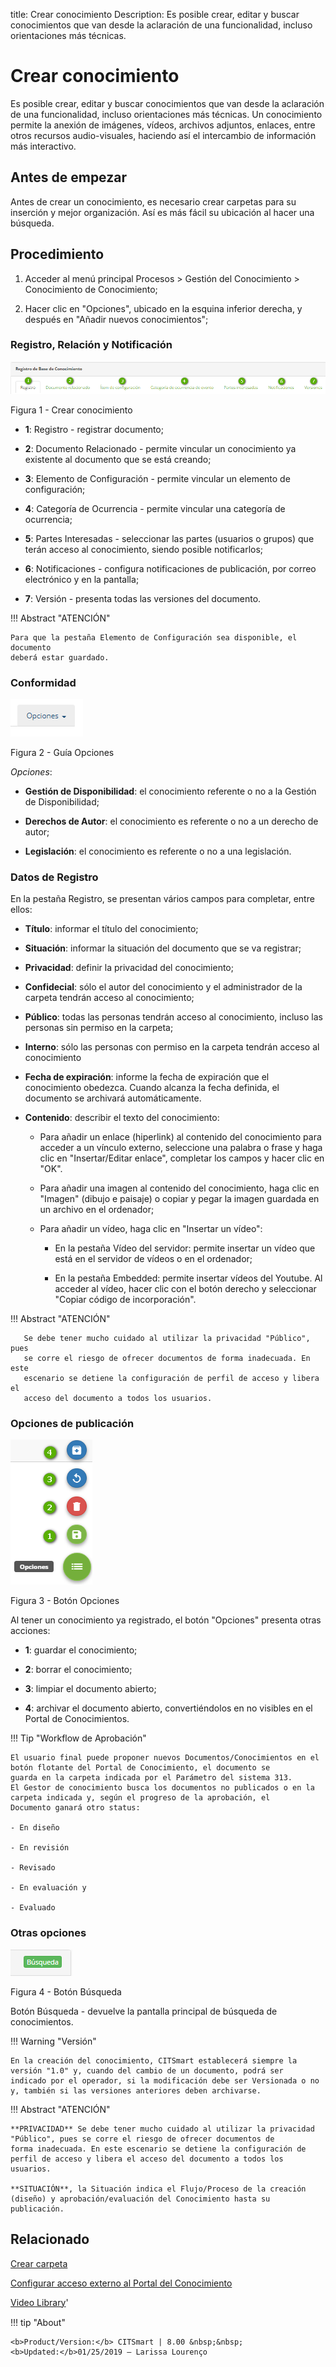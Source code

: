 title: Crear conocimiento
Description: Es posible crear, editar y buscar conocimientos que van desde la aclaración de una funcionalidad, incluso orientaciones más técnicas.
# Crear conocimiento
Es posible crear, editar y buscar conocimientos que van desde la aclaración de una funcionalidad, incluso orientaciones más técnicas.
Un conocimiento permite la anexión de imágenes, vídeos, archivos adjuntos, enlaces, entre otros recursos audio-visuales, haciendo así el intercambio de información más interactivo.

Antes de empezar
----------------

Antes de crear un conocimiento, es necesario crear carpetas para su inserción y
mejor organización. Así es más fácil su ubicación al hacer una búsqueda.

Procedimiento
-------------

1.  Acceder al menú principal Procesos \> Gestión del Conocimiento \>
    Conocimiento de Conocimiento;

2.  Hacer clic en "Opciones", ubicado en la esquina inferior derecha, y después
    en "Añadir nuevos conocimientos";

### Registro, Relación y Notificación

![pestaña](images/create-1.png)

Figura 1 - Crear conocimiento

-   **1**: Registro - registrar documento;

-   **2**: Documento Relacionado - permite vincular un conocimiento ya existente al
       documento que se está creando;
       
-   **3**: Elemento de Configuración - permite vincular un elemento de configuración;

-   **4**: Categoría de Ocurrencia - permite vincular una categoría de ocurrencia;

-   **5**: Partes Interesadas - seleccionar las partes (usuarios o grupos) que terán
    acceso al conocimiento, siendo posible notificarlos;
    
-   **6**: Notificaciones - configura notificaciones de publicación, por correo
    electrónico y en la pantalla;
    
-   **7**: Versión - presenta todas las versiones del documento.


!!! Abstract "ATENCIÓN"

    Para que la pestaña Elemento de Configuración sea disponible, el documento
    deberá estar guardado.
    
### Conformidad   

![pestaña](images/create-2.png)

Figura 2 - Guía Opciones

*Opciones*:

-   **Gestión de Disponibilidad**: el conocimiento referente o no a la Gestión de Disponibilidad;
    
-   **Derechos de Autor**: el conocimiento es referente o no a un derecho de autor;

-   **Legislación**: el conocimiento es referente o no a una legislación.

### Datos de Registro

En la pestaña Registro, se presentan vários campos para completar, entre ellos:

-   **Título**: informar el título del conocimiento;

-   **Situación**: informar la situación del documento que se va registrar;

-   **Privacidad**: definir la privacidad del conocimiento;

-   **Confidecial**: sólo el autor del conocimiento y el administrador de la carpeta tendrán acceso al conocimiento;
    
-   **Público**: todas las personas tendrán acceso al conocimiento, incluso las personas sin permiso en la carpeta;
    
-   **Interno**: sólo las personas con permiso en la carpeta tendrán acceso al conocimiento

-   **Fecha de expiración**: informe la fecha de expiración que el conocimiento obedezca.
    Cuando alcanza la fecha definida, el documento se archivará automáticamente.
    
-   **Contenido**: describir el texto del conocimiento:

    -   Para añadir un enlace (hiperlink) al contenido del conocimiento para  acceder a un vínculo externo, seleccione una palabra o frase y haga clic en "Insertar/Editar enlace", completar los campos y hacer clic en "OK".
        
    -   Para añadir una imagen al contenido del conocimiento, haga clic en "Imagen" (dibujo e paisaje) o copiar y pegar la imagen guardada en un archivo en el ordenador;    

    -   Para añadir un vídeo, haga clic en "Insertar un vídeo":
    
        -   En la pestaña Vídeo del servidor: permite insertar un vídeo que está en el
            servidor de vídeos o en el ordenador;
            
        -   En la pestaña Embedded: permite insertar vídeos del Youtube. Al acceder al
            vídeo, hacer clic con el botón derecho y seleccionar "Copiar código de 
            incorporación".
            
!!! Abstract "ATENCIÓN"   

       Se debe tener mucho cuidado al utilizar la privacidad "Público", pues
       se corre el riesgo de ofrecer documentos de forma inadecuada. En este 
       escenario se detiene la configuración de perfil de acceso y libera el 
       acceso del documento a todos los usuarios.
       
       
### Opciones de publicación

![pestaña](images/create-3.png)

Figura 3 - Botón Opciones

   Al tener un conocimiento ya registrado, el botón "Opciones" presenta otras
   acciones:
   
-   **1**: guardar el conocimiento;

-   **2**: borrar el conocimiento;

-   **3**: limpiar el documento abierto;

-   **4**: archivar el documento abierto, convertiéndolos en no visibles en el
    Portal de Conocimientos.
    
    
!!! Tip "Workflow de Aprobación"

    El usuario final puede proponer nuevos Documentos/Conocimientos en el botón flotante del Portal de Conocimiento, el documento se         guarda en la carpeta indicada por el Parámetro del sistema 313.
    El Gestor de conocimiento busca los documentos no publicados o en la carpeta indicada y, según el progreso de la aprobación, el         Documento ganará otro status:
    
    - En diseño
    
    - En revisión
    
    - Revisado
    
    - En evaluación y
    
    - Evaluado
    
    

### Otras opciones
            
![pestaña](images/create-4.png)

Figura 4 - Botón Búsqueda

Botón Búsqueda - devuelve la pantalla principal de búsqueda de conocimientos.

!!! Warning "Versión"

    En la creación del conocimiento, CITSmart establecerá siempre la versión "1.0" y, cuando del cambio de un documento, podrá ser           indicado por el operador, si la modificación debe ser Versionada o no y, también si las versiones anteriores deben archivarse.


!!! Abstract "ATENCIÓN" 

    **PRIVACIDAD** Se debe tener mucho cuidado al utilizar la privacidad "Público", pues se corre el riesgo de ofrecer documentos de         forma inadecuada. En este escenario se detiene la configuración de perfil de acceso y libera el acceso del documento a todos los         usuarios.
    
    **SITUACIÓN**, la Situación indica el Flujo/Proceso de la creación (diseño) y aprobación/evaluación del Conocimiento hasta su           publicación. 


Relacionado
--------------------

[Crear carpeta](/es-es/citsmart-platform-8/processes/knowledge/configuration/create-folder.html)

[Configurar acceso externo al Portal del Conocimiento](/es-es/citsmart-platform-8/processes/knowledge/configuration/configure-external-access-knowledge-portal.html)

<i class='fa fa-youtube-play  fa-2x' style='color:#97ce17;vertical-align: middle;'> </i> [Video Library](https://www.youtube.com/playlist?list=PLB5qK2uzf2RPgNa5jacymoUrgZpi7MgdD)'

!!! tip "About"

    <b>Product/Version:</b> CITSmart | 8.00 &nbsp;&nbsp;
    <b>Updated:</b>01/25/2019 – Larissa Lourenço
